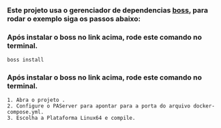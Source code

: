
### Este projeto usa o gerenciador de dependencias [boss](https://github.com/HashLoad/boss), para rodar o exemplo siga os passos abaixo:

### Após instalar o boss no link acima, rode este comando no terminal.
``` sh
boss install
```

### Após instalar o boss no link acima, rode este comando no terminal.
```
1. Abra o projeto .
2. Configure o PAServer para apontar para a porta do arquivo docker-compose.yml.
3. Escolha a Plataforma Linux64 e compile.
```